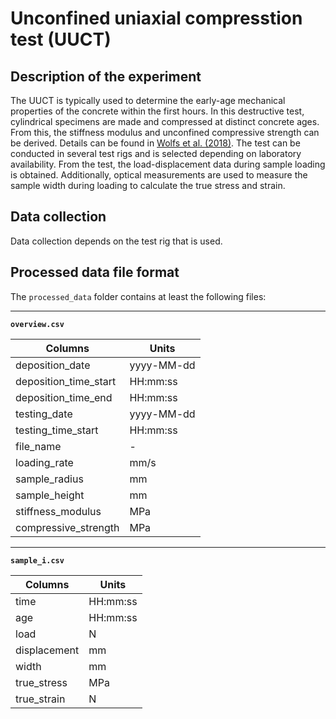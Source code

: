 # Unconfined uniaxial compresstion test (UUCT)

## Description of the experiment

The UUCT is typically used to determine the early-age mechanical properties of the concrete within the first hours. In this destructive test, cylindrical specimens are made and compressed at distinct concrete ages. From this, the stiffness modulus and unconfined compressive strength can be derived. Details can be found in [Wolfs et al. (2018)](https://doi.org/10.1016/j.cemconres.2018.02.001). The test can be conducted in several test rigs and is selected depending on laboratory availability. From the test, the load-displacement data during sample loading is obtained. Additionally, optical measurements are used to measure the sample width during loading to calculate the true stress and strain.

## Data collection

Data collection depends on the test rig that is used. 

## Processed data file format

The `processed_data` folder contains at least the following files:

---

**`overview.csv`**

|Columns                        | Units      |
|-------------------------------|------------|
| deposition_date               | yyyy-MM-dd |
| deposition_time_start         | HH:mm:ss   |
| deposition_time_end           | HH:mm:ss   |
| testing_date                  | yyyy-MM-dd |
| testing_time_start            | HH:mm:ss   |
| file_name                     | -          |
| loading_rate                  | mm/s       |
| sample_radius                 | mm         |
| sample_height                 | mm         |
| stiffness_modulus             | MPa        |
| compressive_strength          | MPa        |

---

**`sample_i.csv`**

|Columns                        | Units      |
|-------------------------------|------------|
| time                          | HH:mm:ss   |
| age                           | HH:mm:ss   |
| load                          | N          |
| displacement                  | mm         |
| width                         | mm         |
| true_stress                   | MPa        |
| true_strain                   | N          |